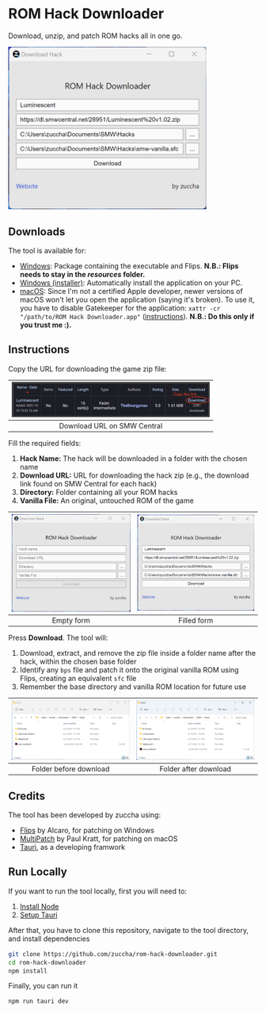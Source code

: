 # ROM Hack Downloader

Download, unzip, and patch ROM hacks all in one go.

<img src="docs/tool-filled.png" width="400px" />

## Downloads

The tool is available for:
- [Windows](https://github.com/zuccha/rom-hack-downloader/releases/download/1.0.0/ROM.Hack.Downloader_1.0.0_win.zip): Package containing the executable and Flips. **N.B.: Flips needs to stay in the _resources_ folder.**
- [Windows (installer)](https://github.com/zuccha/rom-hack-downloader/releases/download/1.0.0/ROM.Hack.Downloader_1.0.0_win_installer.zip): Automatically install the application on your PC.
- [macOS](https://github.com/zuccha/rom-hack-downloader/releases/download/1.0.0/ROM.Hack.Downloader_1.0.0.macos.zip): Since I'm not a certified Apple developer, newer versions of macOS won't let you open the application (saying it's broken). To use it, you have to disable Gatekeeper for the application: `xattr -cr "/path/to/ROM Hack Downloader.app"` ([instructions](https://osxdaily.com/2019/02/13/fix-app-damaged-cant-be-opened-trash-error-mac)). **N.B.: Do this only if you trust me :).**

## Instructions

Copy the URL for downloading the game zip file:

|<img src="docs/link.png" width="400px" />|
|:-:|
|Download URL on SMW Central|

Fill the required fields:

1. **Hack Name:** The hack will be downloaded in a folder with the chosen name
2. **Download URL:** URL for downloading the hack zip (e.g., the download link found on SMW Central for each hack)
3. **Directory:** Folder containing all your ROM hacks
4. **Vanilla File:** An original, untouched ROM of the game

|<img src="docs/tool-empty.png" width="400px" />|<img src="docs/tool-filled.png" width="400px" />|
|:-:|:-:|
|Empty form|Filled form|

Press **Download**. The tool will:
1. Download, extract, and remove the zip file inside a folder name after the hack, within the chosen base folder
2. Identify any `bps` file and patch it onto the original vanilla ROM using Flips, creating an equivalent `sfc` file
3. Remember the base directory and vanilla ROM location for future use

|<img src="docs/file-explorer-before.png" width="400px" />|<img src="docs/file-explorer-after.png" width="400px" />|
|:-:|:-:|
|Folder before download|Folder after download|

## Credits

The tool has been developed by zuccha using:

- [Flips](https://github.com/Alcaro/Flips) by Alcaro, for patching on Windows
- [MultiPatch](https://projects.sappharad.com/multipatch/) by Paul Kratt, for patching on macOS
- [Tauri](https://tauri.app/), as a developing framwork

## Run Locally

If you want to run the tool locally, first you will need to:
1. [Install Node](https://nodejs.org/en)
2. [Setup Tauri](https://tauri.app/v1/guides/getting-started/prerequisites)

After that, you have to clone this repository, navigate to the tool directory, and install dependencies
```bash
git clone https://github.com/zuccha/rom-hack-downloader.git
cd rom-hack-downloader
npm install
```

Finally, you can run it
```bash
npm run tauri dev
```
